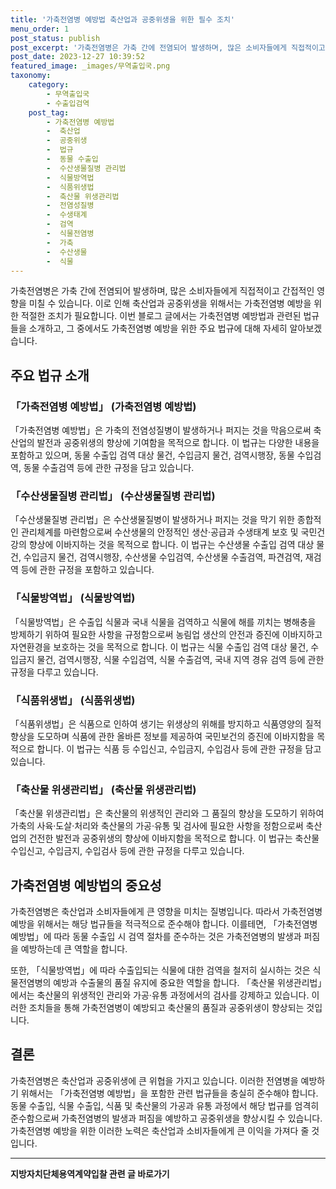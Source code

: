 ```yaml
---
title: '가축전염병 예방법 축산업과 공중위생을 위한 필수 조치'
menu_order: 1
post_status: publish
post_excerpt: '가축전염병은 가축 간에 전염되어 발생하며, 많은 소비자들에게 직접적이고 간접적인 영향을 미칠 수 있습니다. 이로 인해 축산업과 공중위생을 위해서는 가축전염병 예방을 위한 적절한 조치가 필요합니다. 이번 블로그 글에서는 가축전염병 예방법과 관련된 법규들을 소개하고, 그 중에서도 가축전염병 예방을 위한 주요 법규에 대해 자세히 알아보겠습니다.'
post_date: 2023-12-27 10:39:52
featured_image: _images/무역출입국.png
taxonomy:
    category:
        - 무역출입국
        - 수출입검역
    post_tag:
        - 가축전염병 예방법
        -  축산업
        -  공중위생
        -  법규
        -  동물 수출입
        -  수산생물질병 관리법
        -  식물방역법
        -  식품위생법
        -  축산물 위생관리법
        -  전염성질병
        -  수생태계
        -  검역
        -  식물전염병
        -  가축
        -  수산생물
        -  식물
---
```



가축전염병은 가축 간에 전염되어 발생하며, 많은 소비자들에게 직접적이고 간접적인 영향을 미칠 수 있습니다. 이로 인해 축산업과 공중위생을 위해서는 가축전염병 예방을 위한 적절한 조치가 필요합니다. 이번 블로그 글에서는 가축전염병 예방법과 관련된 법규들을 소개하고, 그 중에서도 가축전염병 예방을 위한 주요 법규에 대해 자세히 알아보겠습니다. 

## 주요 법규 소개

### 「가축전염병 예방법」 (가축전염병 예방법)

「가축전염병 예방법」은 가축의 전염성질병이 발생하거나 퍼지는 것을 막음으로써 축산업의 발전과 공중위생의 향상에 기여함을 목적으로 합니다. 이 법규는 다양한 내용을 포함하고 있으며, 동물 수출입 검역 대상 물건, 수입금지 물건, 검역시행장, 동물 수입검역, 동물 수출검역 등에 관한 규정을 담고 있습니다.

### 「수산생물질병 관리법」 (수산생물질병 관리법)

「수산생물질병 관리법」은 수산생물질병이 발생하거나 퍼지는 것을 막기 위한 종합적인 관리체계를 마련함으로써 수산생물의 안정적인 생산·공급과 수생태계 보호 및 국민건강의 향상에 이바지하는 것을 목적으로 합니다. 이 법규는 수산생물 수출입 검역 대상 물건, 수입금지 물건, 검역시행장, 수산생물 수입검역, 수산생물 수출검역, 파견검역, 재검역 등에 관한 규정을 포함하고 있습니다.

### 「식물방역법」 (식물방역법)

「식물방역법」은 수출입 식물과 국내 식물을 검역하고 식물에 해를 끼치는 병해충을 방제하기 위하여 필요한 사항을 규정함으로써 농림업 생산의 안전과 증진에 이바지하고 자연환경을 보호하는 것을 목적으로 합니다. 이 법규는 식물 수출입 검역 대상 물건, 수입금지 물건, 검역시행장, 식물 수입검역, 식물 수출검역, 국내 지역 경유 검역 등에 관한 규정을 다루고 있습니다.

### 「식품위생법」 (식품위생법)

「식품위생법」은 식품으로 인하여 생기는 위생상의 위해를 방지하고 식품영양의 질적 향상을 도모하며 식품에 관한 올바른 정보를 제공하여 국민보건의 증진에 이바지함을 목적으로 합니다. 이 법규는 식품 등 수입신고, 수입금지, 수입검사 등에 관한 규정을 담고 있습니다.

### 「축산물 위생관리법」 (축산물 위생관리법)

「축산물 위생관리법」은 축산물의 위생적인 관리와 그 품질의 향상을 도모하기 위하여 가축의 사육·도살·처리와 축산물의 가공·유통 및 검사에 필요한 사항을 정함으로써 축산업의 건전한 발전과 공중위생의 향상에 이바지함을 목적으로 합니다. 이 법규는 축산물 수입신고, 수입금지, 수입검사 등에 관한 규정을 다루고 있습니다.

## 가축전염병 예방법의 중요성

가축전염병은 축산업과 소비자들에게 큰 영향을 미치는 질병입니다. 따라서 가축전염병 예방을 위해서는 해당 법규들을 적극적으로 준수해야 합니다. 이를테면, 「가축전염병 예방법」에 따라 동물 수출입 시 검역 절차를 준수하는 것은 가축전염병의 발생과 퍼짐을 예방하는데 큰 역할을 합니다.

또한, 「식물방역법」에 따라 수출입되는 식물에 대한 검역을 철저히 실시하는 것은 식물전염병의 예방과 수출물의 품질 유지에 중요한 역할을 합니다. 「축산물 위생관리법」에서는 축산물의 위생적인 관리와 가공·유통 과정에서의 검사를 강제하고 있습니다. 이러한 조치들을 통해 가축전염병이 예방되고 축산물의 품질과 공중위생이 향상되는 것입니다.

## 결론

가축전염병은 축산업과 공중위생에 큰 위협을 가지고 있습니다. 이러한 전염병을 예방하기 위해서는 「가축전염병 예방법」을 포함한 관련 법규들을 충실히 준수해야 합니다. 동물 수출입, 식물 수출입, 식품 및 축산물의 가공과 유통 과정에서 해당 법규를 엄격히 준수함으로써 가축전염병의 발생과 퍼짐을 예방하고 공중위생을 향상시킬 수 있습니다. 가축전염병 예방을 위한 이러한 노력은 축산업과 소비자들에게 큰 이익을 가져다 줄 것입니다.
<!-- wp:separator -->
<hr class="wp-block-separator has-alpha-channel-opacity"/>
<!-- /wp:separator -->

<!-- wp:group {"backgroundColor":"base","layout":{"type":"constrained"}} -->
<div class="wp-block-group has-base-background-color has-background"><!-- wp:paragraph {"align":"center","fontSize":"medium"} -->
<p class="has-text-align-center has-large-font-size"><strong>지방자치단체용역계약입찰 관련 글 바로가기</strong></p>
<!-- /wp:paragraph -->


<!-- wp:latest-posts
{"categories":[{"id":7150,"count":19,"description":"","link":"https://uknowlaw.com/category/%ec%a7%80%eb%b0%a9%ec%9e%90%ec%b9%98%eb%8b%a8%ec%b2%b4%ec%9a%a9%ec%97%ad%ea%b3%84%ec%95%bd%ec%9e%85%ec%b0%b0/","name":"지방자치단체용역계약입찰","slug":"지방자치단체용역계약입찰","taxonomy":"category","parent":0,"meta":[],"_links":{"self":[{"href":"https://uknowlaw.com/wp-json/wp/v2/categories/7150"}],"collection":[{"href":"https://uknowlaw.com/wp-json/wp/v2/categories"}],"about":[{"href":"https://uknowlaw.com/wp-json/wp/v2/taxonomies/category"}],"wp:post_type":[{"href":"https://uknowlaw.com/wp-json/wp/v2/posts?categories=7150"}],"curies":[{"name":"wp","href":"https://api.w.org/{rel}","templated":true}]}}],"postsToShow":100,"excerptLength":28,"postLayout":"grid","columns":2,"featuredImageAlign":"left","featuredImageSizeSlug":"large","fontSize":"small"} /--></div>
<!-- /wp:group -->